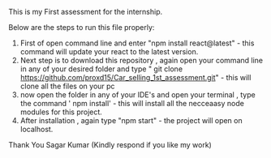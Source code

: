 This is my First assessment for the internship.

Below are the steps to run this file properly:

1. First of open command line and enter "npm install react@latest" - this command will update your react to the latest version.
2. Next step is to download this repository , again open your command line in any of your desired folder and type " git clone https://github.com/proxd15/Car_selling_1st_assessment.git" - this will clone all the files on your pc
3. now open the folder in any of your IDE's and open your terminal , type the command ' npm install' - this will install all the necceaasy node modules for this project.
4. After installation , again type "npm start" - the project will open on localhost.


Thank You 
Sagar Kumar
(Kindly respond if you like my work)
